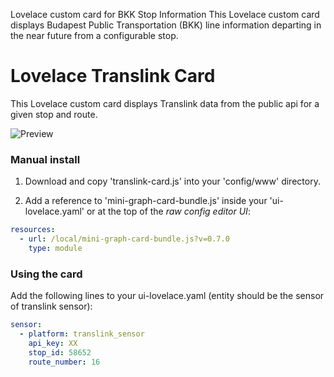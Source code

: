 Lovelace custom card for BKK Stop Information
This Lovelace custom card displays Budapest Public Transportation (BKK) line information departing in the near future from a configurable stop.

# Lovelace Translink Card
This Lovelace custom card displays Translink data from the public api for a given stop and route.

![Preview](https://user-images.githubusercontent.com/457678/52977264-edf34980-33cc-11e9-903b-cee43b307ed8.png)

### Manual install
1. Download and copy 'translink-card.js' into your 'config/www' directory.

2. Add a reference to 'mini-graph-card-bundle.js' inside your 'ui-lovelace.yaml' or at the top of the *raw config editor UI*:

```yaml
resources:
  - url: /local/mini-graph-card-bundle.js?v=0.7.0
    type: module
```

###  Using the card
Add the following lines to your ui-lovelace.yaml (entity should be the sensor of translink sensor):

```yaml
sensor:
  - platform: translink_sensor
    api_key: XX
    stop_id: 58652
    route_number: 16
```